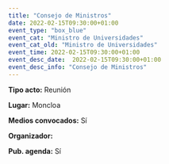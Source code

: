 ---
title: "Consejo de Ministros"
date: 2022-02-15T09:30:00+01:00
event_type: "box_blue" 
event_cat: "Ministro de Universidades"
event_cat_old: "Ministro de Universidades"
event_time: 2022-02-15T09:30:00+01:00
event_desc_date:  2022-02-15T09:30:00+01:00
event_desc_info: "Consejo de Ministros"
---<p class="card-light list_schedule_description"><b>Tipo acto:</b> Reunión   
</p><p class="card-light list_schedule_description"><b>Lugar:</b> Moncloa
</p><p class="card-light list_schedule_description"><b>Medios convocados:</b> Sí 
</p><p class="card-light list_schedule_description"><b>Organizador:</b> </p><p class="card-light list_schedule_description"><b>Pub. agenda:</b> Sí  
</p>